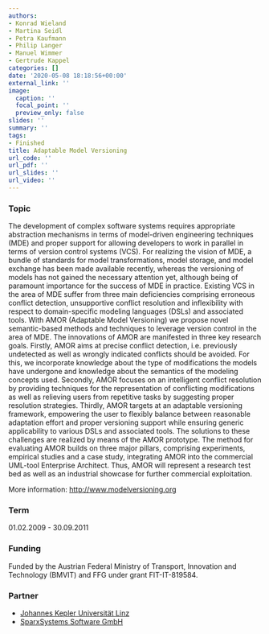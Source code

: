 ```yaml
---
authors:
- Konrad Wieland
- Martina Seidl
- Petra Kaufmann
- Philip Langer
- Manuel Wimmer
- Gertrude Kappel
categories: []
date: '2020-05-08 18:18:56+00:00'
external_link: ''
image:
  caption: ''
  focal_point: ''
  preview_only: false
slides: ''
summary: ''
tags:
- Finished
title: Adaptable Model Versioning
url_code: ''
url_pdf: ''
url_slides: ''
url_video: ''
---
```


### Topic

The development of complex software systems requires appropriate abstraction mechanisms in terms of model-driven engineering techniques (MDE) and proper support for allowing developers to work in parallel in terms of version control systems (VCS). For realizing the vision of MDE, a bundle of standards for model transformations, model storage, and model exchange has been made available recently, whereas the versioning of models has not gained the necessary attention yet, although being of paramount importance for the success of MDE in practice. Existing VCS in the area of MDE suffer from three main deficiencies comprising erroneous conflict detection, unsupportive conflict resolution and inflexibility with respect to domain-specific modeling languages (DSLs) and associated tools. With AMOR (Adaptable Model Versioning) we propose novel semantic-based methods and techniques to leverage version control in the area of MDE. The innovations of AMOR are manifested in three key research goals. Firstly, AMOR aims at precise conflict detection, i.e. previously undetected as well as wrongly indicated conflicts should be avoided. For this, we incorporate knowledge about the type of modifications the models have undergone and knowledge about the semantics of the modeling concepts used. Secondly, AMOR focuses on an intelligent conflict resolution by providing techniques for the representation of conflicting modifications as well as relieving users from repetitive tasks by suggesting proper resolution strategies. Thirdly, AMOR targets at an adaptable versioning framework, empowering the user to flexibly balance between reasonable adaptation effort and proper versioning support while ensuring generic applicability to various DSLs and associated tools. The solutions to these challenges are realized by means of the AMOR prototype. The method for evaluating AMOR builds on three major pillars, comprising experiments, empirical studies and a case study, integrating AMOR into the commercial UML-tool Enterprise Architect. Thus, AMOR will represent a research test bed as well as an industrial showcase for further commercial exploitation.

More information: <http://www.modelversioning.org>

### Term

01.02.2009 - 30.09.2011

### Funding

Funded by the Austrian Federal Ministry of Transport, Innovation and Technology (BMVIT) and FFG under grant FIT-IT-819584.

### Partner

<ul class="partnerList"><li><a href="http://www.jku.at/">Johannes Kepler Universität Linz</a></li><li><a href="http://www.sparxsystems.at/">SparxSystems Software GmbH</a></li></ul>